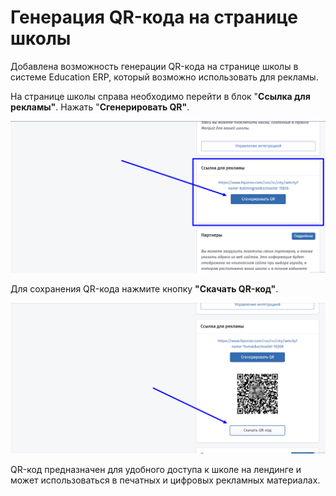 # Генерация QR-кода на странице школы

Добавлена возможность генерации QR-кода на странице школы в системе Education ERP, который возможно использовать для рекламы.

На странице школы справа необходимо перейти в блок "**Ссылка для рекламы"**. Нажать "**Сгенерировать QR"**.

![](<../.gitbook/assets/image (2) (1) (1) (1).png>)

Для сохранения QR-кода нажмите кнопку **"Скачать QR-код"**.

![](<../.gitbook/assets/image (1) (1) (1) (1) (1) (1).png>)

QR-код предназначен для удобного доступа к школе на лендинге и может использоваться в печатных и цифровых рекламных материалах.
